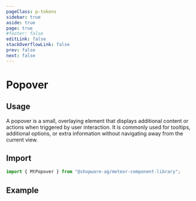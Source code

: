 ```yaml
---
pageClass: p-tokens
sidebar: true
aside: true
page: true
#footer: false
editLink: false
stackOverflowLink: false
prev: false
next: false
---
```


<script setup>
  import  SwagStorybookIframe  from '../../components/storybook/SwagStorybookIframe.vue'
</script>

# Popover

## Usage

A popover is a small, overlaying element that displays additional content or actions when triggered by user interaction. It is commonly used for tooltips, additional options, or extra information without navigating away from the current view.

## Import

```js
import { MtPopover } from "@shopware-ag/meteor-component-library";
```

## Example

<SwagStorybookIframe group="overlay" component="mt-popover"></SwagStorybookIframe>
